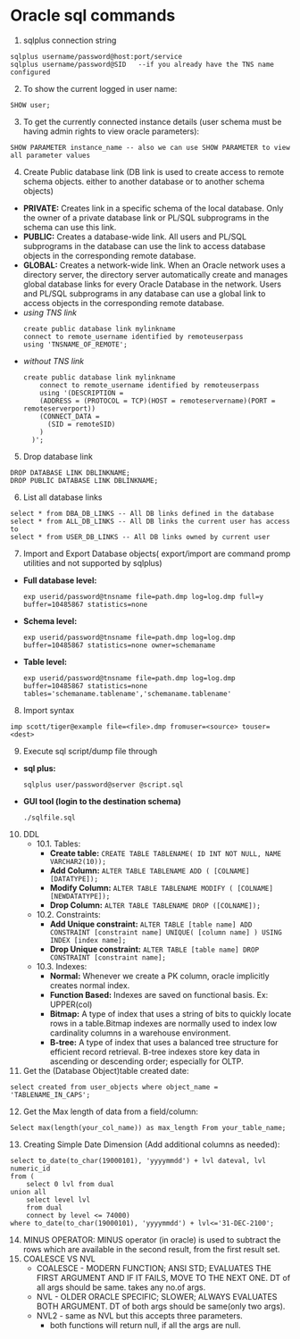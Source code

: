 # Oracle sql commands
1. sqlplus connection string
```
sqlplus username/password@host:port/service
sqlplus username/password@SID	--if you already have the TNS name configured
```
2. To show the current logged in user name:
```
SHOW user;
```
3. To get the currently connected instance details (user schema must be having admin rights to view oracle parameters):
```
SHOW PARAMETER instance_name -- also we can use SHOW PARAMETER to view all parameter values
```
4. Create Public database link (DB link is used to create access to remote schema objects. either to another database or to another schema objects)
* **PRIVATE:** Creates link in a specific schema of the local database. Only the owner of a private database link or PL/SQL subprograms in the schema can use this link.
* **PUBLIC:** Creates a database-wide link. All users and PL/SQL subprograms in the database can use the link to access database objects in the corresponding remote database.
* **GLOBAL:** Creates a network-wide link. When an Oracle network uses a directory server, the directory server automatically create and manages global database links for every Oracle Database in the network. Users and PL/SQL subprograms in any database can use a global link to access objects in the corresponding remote database.
* *using TNS link*
	```
	create public database link mylinkname
	connect to remote_username identified by remoteuserpass
	using 'TNSNAME_OF_REMOTE';
	```
* *without TNS link*
	```
	create public database link mylinkname
		connect to remote_username identified by remoteuserpass
		using '(DESCRIPTION =
		(ADDRESS = (PROTOCOL = TCP)(HOST = remoteservername)(PORT = remoteserverport))
		(CONNECT_DATA =
		  (SID = remoteSID)
		)
	  )';
	```
5. Drop database link
```
DROP DATABASE LINK DBLINKNAME;
DROP PUBLIC DATABASE LINK DBLINKNAME;
```
6. List all database links
```
select * from DBA_DB_LINKS -- All DB links defined in the database
select * from ALL_DB_LINKS -- All DB links the current user has access to
select * from USER_DB_LINKS -- All DB links owned by current user
```
7. Import and Export Database objects( export/import are command promp utilities and not supported by sqlplus)
* **Full database level:**
	```
	exp userid/password@tnsname file=path.dmp log=log.dmp full=y buffer=10485867 statistics=none
	```
* **Schema level:**
	```
	exp userid/password@tnsname file=path.dmp log=log.dmp buffer=10485867 statistics=none owner=schemaname
	```
* **Table level:**
	```
	exp userid/password@tnsname file=path.dmp log=log.dmp buffer=10485867 statistics=none tables='schemaname.tablename','schemaname.tablename'
	```
8. Import syntax
```
imp scott/tiger@example file=<file>.dmp fromuser=<source> touser=<dest>
```
9. Execute sql script/dump file through 
* **sql plus:**
	```
	sqlplus user/password@server @script.sql
	```
* **GUI tool (login to the destination schema)**
	```
	./sqlfile.sql
	```
10. DDL
	- 10.1. Tables:
		- **Create table:** `CREATE TABLE TABLENAME( ID INT NOT NULL, NAME VARCHAR2(10));`
		- **Add Column:** `ALTER TABLE TABLENAME ADD ( [COLNAME] [DATATYPE]);`
		- **Modify Column:** `ALTER TABLE TABLENAME MODIFY ( [COLNAME] [NEWDATATYPE]);`
		- **Drop Column:** `ALTER TABLE TABLENAME DROP ([COLNAME]);`
	- 10.2. Constraints:
		- **Add Unique constraint:** `ALTER TABLE [table name] ADD CONSTRAINT [constraint name] UNIQUE( [column name] ) USING INDEX [index name];`
		- **Drop Unique constraint:** `ALTER TABLE [table name] DROP CONSTRAINT [constraint name];`
	- 10.3. Indexes:
		- **Normal:** Whenever we create a PK column, oracle implicitly creates normal index.
		- **Function Based:** Indexes are saved on functional basis. Ex: UPPER(col)
		- **Bitmap:** A type of index that uses a string of bits to quickly locate rows in a table.Bitmap indexes are normally used to index low cardinality columns in a warehouse environment.
		- **B-tree:** A type of index that uses a balanced tree structure for efficient record retrieval. B-tree indexes store key data in ascending or descending order; especially for OLTP.
11. Get the (Database Object)table created date:
```
select created from user_objects where object_name = 'TABLENAME_IN_CAPS';
```
12. Get the Max length of data from a field/column:
```
Select max(length(your_col_name)) as max_length From your_table_name;
```
13. Creating Simple Date Dimension (Add additional columns as needed):
```
select to_date(to_char(19000101), 'yyyymmdd') + lvl dateval, lvl numeric_id
from (    
	select 0 lvl from dual
union all
	select level lvl
	from dual
	connect by level <= 74000)
where to_date(to_char(19000101), 'yyyymmdd') + lvl<='31-DEC-2100';
```
14. MINUS OPERATOR: MINUS operator (in oracle) is used to subtract the rows which are available in the second result, from the first result set.
15. COALESCE VS NVL
	* COALESCE - MODERN FUNCTION; ANSI STD; EVALUATES THE FIRST ARGUMENT AND IF IT FAILS, MOVE TO THE NEXT ONE. DT of all args should be same. takes any no.of args.
	* NVL - OLDER ORACLE SPECIFIC; SLOWER; ALWAYS EVALUATES BOTH ARGUMENT. DT of both args should be same(only two args).
	* NVL2 - same as NVL but this accepts three parameters.
	  * both functions will return null, if all the args are null.
